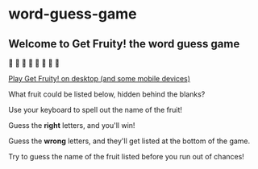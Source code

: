 # word-guess-game
## Welcome to Get Fruity! the word guess game
:strawberry: :peach: :orange: :lemon: :green_apple: :melon: :watermelon: :cherries:

[Play Get Fruity! on desktop (and some mobile devices)](https://krisjecen.github.io/word-guess-game/)

What fruit could be listed below, hidden behind the blanks?

Use your keyboard to spell out the name of the fruit!

Guess the **right** letters, and you'll win!

Guess the **wrong** letters, and they'll get listed at the bottom of the game.

Try to guess the name of the fruit listed before you run out of chances!
